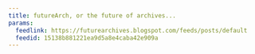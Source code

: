 ```yaml
---
title: futureArch, or the future of archives...
params:
  feedlink: https://futurearchives.blogspot.com/feeds/posts/default
  feedid: 15138b881221ea9d5a8e4caba42e909a
---
```

